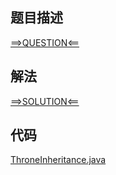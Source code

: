 ## 题目描述

[==>QUESTION<==](https://leetcode-cn.com/problems/throne-inheritance/)

## 解法

[==>SOLUTION<==](https://leetcode-cn.com/problems/throne-inheritance/solution/huang-wei-ji-cheng-shun-xu-by-leetcode-s-p6lk/)

## 代码

[ThroneInheritance.java](https://github.com/Marshal7cc/leetcode-java/blob/master/src/binarytree/ThroneInheritance.java)

